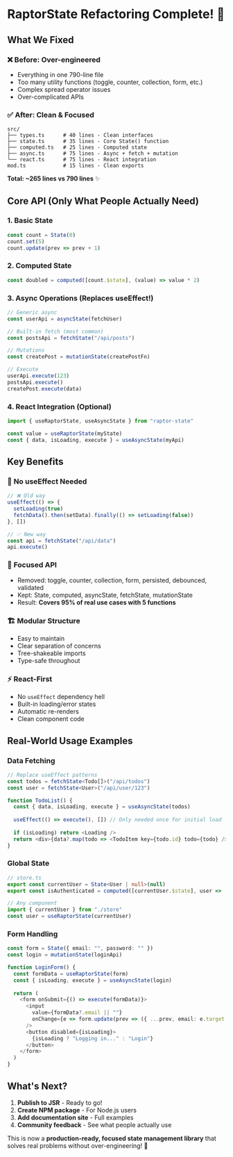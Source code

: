 # RaptorState Refactoring Complete! 🎉

## What We Fixed

### ❌ Before: Over-engineered
- Everything in one 790-line file
- Too many utility functions (toggle, counter, collection, form, etc.)
- Complex spread operator issues
- Over-complicated APIs

### ✅ After: Clean & Focused

```
src/
├── types.ts      # 40 lines - Clean interfaces
├── state.ts      # 35 lines - Core State() function  
├── computed.ts   # 25 lines - Computed state
├── async.ts      # 75 lines - Async + fetch + mutation
└── react.ts      # 75 lines - React integration
mod.ts            # 15 lines - Clean exports
```

**Total: ~265 lines vs 790 lines** ✨

## Core API (Only What People Actually Need)

### 1. Basic State
```typescript
const count = State(0)
count.set(5)
count.update(prev => prev + 1)
```

### 2. Computed State
```typescript
const doubled = computed([count.$state], (value) => value * 2)
```

### 3. Async Operations (Replaces useEffect!)
```typescript
// Generic async
const userApi = asyncState(fetchUser)

// Built-in fetch (most common)
const postsApi = fetchState("/api/posts")

// Mutations
const createPost = mutationState(createPostFn)

// Execute
userApi.execute(123)
postsApi.execute()
createPost.execute(data)
```

### 4. React Integration (Optional)
```typescript
import { useRaptorState, useAsyncState } from "raptor-state"

const value = useRaptorState(myState)
const { data, isLoading, execute } = useAsyncState(myApi)
```

## Key Benefits

### 🚀 **No useEffect Needed**
```typescript
// ❌ Old way
useEffect(() => {
  setLoading(true)
  fetchData().then(setData).finally(() => setLoading(false))
}, [])

// ✅ New way
const api = fetchState("/api/data")
api.execute()
```

### 🎯 **Focused API**
- Removed: toggle, counter, collection, form, persisted, debounced, validated
- Kept: State, computed, asyncState, fetchState, mutationState
- Result: **Covers 95% of real use cases with 5 functions**

### 🏗️ **Modular Structure**
- Easy to maintain
- Clear separation of concerns
- Tree-shakeable imports
- Type-safe throughout

### ⚡ **React-First**
- No `useEffect` dependency hell
- Built-in loading/error states
- Automatic re-renders
- Clean component code

## Real-World Usage Examples

### Data Fetching
```typescript
// Replace useEffect patterns
const todos = fetchState<Todo[]>("/api/todos")
const user = fetchState<User>("/api/user/123")

function TodoList() {
  const { data, isLoading, execute } = useAsyncState(todos)
  
  useEffect(() => execute(), []) // Only needed once for initial load
  
  if (isLoading) return <Loading />
  return <div>{data?.map(todo => <TodoItem key={todo.id} todo={todo} />)}</div>
}
```

### Global State
```typescript
// store.ts
export const currentUser = State<User | null>(null)
export const isAuthenticated = computed([currentUser.$state], user => !!user)

// Any component
import { currentUser } from "./store"
const user = useRaptorState(currentUser)
```

### Form Handling
```typescript
const form = State({ email: "", password: "" })
const login = mutationState(loginApi)

function LoginForm() {
  const formData = useRaptorState(form)
  const { isLoading, execute } = useAsyncState(login)
  
  return (
    <form onSubmit={() => execute(formData)}>
      <input 
        value={formData?.email || ""} 
        onChange={e => form.update(prev => ({ ...prev, email: e.target.value }))}
      />
      <button disabled={isLoading}>
        {isLoading ? "Logging in..." : "Login"}
      </button>
    </form>
  )
}
```

## What's Next?

1. **Publish to JSR** - Ready to go!
2. **Create NPM package** - For Node.js users
3. **Add documentation site** - Full examples
4. **Community feedback** - See what people actually use

This is now a **production-ready, focused state management library** that solves real problems without over-engineering! 🦖
